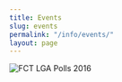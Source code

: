 ```yaml
---
title: Events
slug: events
permalink: "/info/events/"
layout: page
---
```


![FCT LGA Polls 2016](/file_archive/FCTDecidesLocal "FCT LGA Polls 2016")
